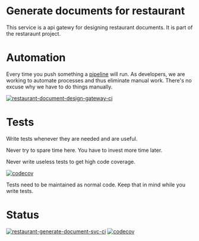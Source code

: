 # Generate documents for restaurant
This service is a api gatewy for designing restaurant documents.
It is part of the restaraunt project.

# Automation
Every time you push something a [pipeline](.github/workflows/pipeline.yml) will run. As developers, we are working to automate processes and thus eliminate manual work. There's no excuse why we have to do things manually.

[![restaurant-document-design-gateway-ci](https://github.com/KinNeko-De/restaurant-document-design-gateway/actions/workflows/ci.yml/badge.svg)](https://github.com/KinNeko-De/restaurant-document-design-gateway/actions/workflows/ci.yml)

# Tests
Write tests whenever they are needed and are useful.

Never try to spare time here. You have to invest more time later.

Never write useless tests to get high code coverage.

[![codecov](https://codecov.io/gh/KinNeko-De/restaurant-document-design-gateway/branch/main/graph/badge.svg?token=BoDmQQ8ol7)](https://codecov.io/gh/KinNeko-De/restaurant-document-design-gateway)

Tests need to be maintained as normal code. Keep that in mind while you write tests.

# Status
[![restaurant-generate-document-svc-ci](https://github.com/KinNeko-De/restaurant-generate-document-svc/actions/workflows/ci.yml/badge.svg)](https://github.com/KinNeko-De/restaurant-generate-document-svc/actions/workflows/ci.yml)
[![codecov](https://codecov.io/gh/KinNeko-De/restaurant-generate-document-svc/branch/main/graph/badge.svg?token=yvQYJ6kpYr)](https://codecov.io/gh/KinNeko-De/restaurant-generate-document-svc)